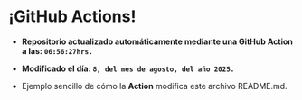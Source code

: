 # ¡GitHub Actions!
* **Repositorio actualizado automáticamente mediante una GitHub Action a las: `06:56:27hrs.`**
* **Modificado el día: `8, del mes de agosto, del año 2025.`**

* Ejemplo sencillo de cómo la **Action** modifica este archivo README.md.
